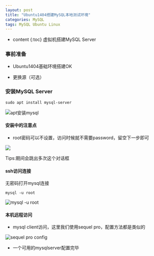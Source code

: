 ```yaml
---
layout: post
title: "Ubuntu1404搭建MySQL本地测试环境"
categories: MySQL
tags: MySQL Ubuntu Linux 
---
```


* content
{:toc}
虚拟机搭建MySQL Server




### 事前准备

- Ubuntu1404基础环境搭建OK

- 更换源（可选）

### 安装MySQL Server

```
sudo apt install mysql-server
```
![apt安装mysql](http://ww3.sinaimg.cn/large/8d6a2535jw1f8mdje8gnoj20ya0k87h9.jpg)

#### 安装中的注意点

- root密码可以不设置，访问时候就不需要password，留空下一步即可

![](http://ww2.sinaimg.cn/large/8d6a2535jw1f8mdlwctadj20xa0ccadf.jpg)

Tips:期间会跳出多次这个对话框

#### ssh访问连接

无密码打开mysql连接

```
mysql -u root
```
![mysql -u root](http://ww1.sinaimg.cn/large/8d6a2535jw1f8mdoicroqj20yy0de0yi.jpg)

#### 本机远程访问

- mysql client访问，这里我们使用sequel pro，配置方法都是类似的
	
![sequel pro config](http://ww1.sinaimg.cn/large/8d6a2535jw1f8mec8fs2rj20oo0ty78v.jpg)


- 一个可用的mysqlserver配置完毕
